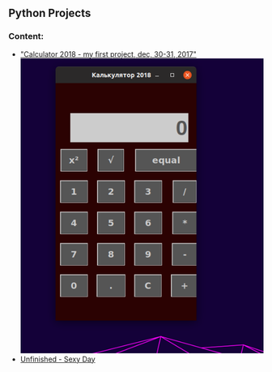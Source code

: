 ## Python Projects

### Content:
+ ["Calculator 2018 - my first project, dec, 30-31, 2017"](calculator_2018.py)
![](calc.png)
+ [Unfinished - Sexy Day](web/)

